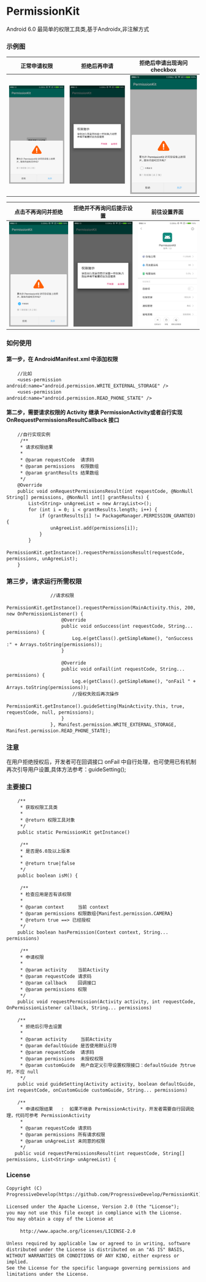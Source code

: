 # PermissionKit
Android 6.0 最简单的权限工具类,基于Androidx,非注解方式
### 示例图
|正常申请权限|拒绝后再申请|拒绝后申请出现询问checkbox|
|:---:|:---:|:---:|
| ![正常申请权限](https://raw.githubusercontent.com/ProgressiveDevelop/PermissionKit/master/screenshot/%E6%AD%A3%E5%B8%B8%E8%AF%B7%E6%B1%82.png "正常申请权限")|![拒绝后再申请](https://raw.githubusercontent.com/ProgressiveDevelop/PermissionKit/master/screenshot/%E6%8B%92%E7%BB%9D%E5%90%8E%E5%86%8D%E7%94%B3%E8%AF%B7.png "拒绝后再申请")|![拒绝后申请出现询问checkbox](https://raw.githubusercontent.com/ProgressiveDevelop/PermissionKit/master/screenshot/%E6%8B%92%E7%BB%9D%E5%90%8E%E7%94%B3%E8%AF%B7%E5%87%BA%E7%8E%B0%E8%AF%A2%E9%97%AEcheckbox.png "拒绝后申请出现询问checkbox")|

|点击不再询问并拒绝|拒绝并不再询问后提示设置|前往设置界面|
|:---:|:---:|:---:|
|![点击不再询问并拒绝](https://raw.githubusercontent.com/ProgressiveDevelop/PermissionKit/master/screenshot/%E7%82%B9%E5%87%BB%E4%B8%8D%E5%86%8D%E8%AF%A2%E9%97%AE%E5%B9%B6%E6%8B%92%E7%BB%9D.png "点击不再询问并拒绝")|![拒绝并不再询问后提示设置](https://raw.githubusercontent.com/ProgressiveDevelop/PermissionKit/master/screenshot/%E6%8B%92%E7%BB%9D%E5%B9%B6%E4%B8%8D%E5%86%8D%E8%AF%A2%E9%97%AE%E5%90%8E%E6%8F%90%E7%A4%BA%E8%AE%BE%E7%BD%AE.png "拒绝并不再询问后提示设置")|![前往设置界面](https://raw.githubusercontent.com/ProgressiveDevelop/PermissionKit/master/screenshot/%E5%89%8D%E5%BE%80%E8%AE%BE%E7%BD%AE%E7%95%8C%E9%9D%A2.png "前往设置界面")|
### 如何使用
#### 第一步，在 AndroidManifest.xml 中添加权限
```
    //比如
    <uses-permission android:name="android.permission.WRITE_EXTERNAL_STORAGE" />
    <uses-permission android:name="android.permission.READ_PHONE_STATE" />
```
#### 第二步，需要请求权限的 Activity 继承 PermissionActivity或者自行实现 OnRequestPermissionsResultCallback 接口
```
    //自行实现实例
     /**
     * 请求权限结果
     *
     * @param requestCode  请求码
     * @param permissions  权限数组
     * @param grantResults 结果数组
     */
    @Override
    public void onRequestPermissionsResult(int requestCode, @NonNull String[] permissions, @NonNull int[] grantResults) {
        List<String> unAgreeList = new ArrayList<>();
        for (int i = 0; i < grantResults.length; i++) {
            if (grantResults[i] != PackageManager.PERMISSION_GRANTED) {
                unAgreeList.add(permissions[i]);
            }
        }
        PermissionKit.getInstance().requestPermissionsResult(requestCode, permissions, unAgreeList);
    }
```
### 第三步，请求运行所需权限
```
                //请求权限
                PermissionKit.getInstance().requestPermission(MainActivity.this, 200, new OnPermissionListener() {
                    @Override
                    public void onSuccess(int requestCode, String... permissions) {
                        Log.e(getClass().getSimpleName(), "onSuccess :" + Arrays.toString(permissions));
                    }

                    @Override
                    public void onFail(int requestCode, String... permissions) {
                        Log.e(getClass().getSimpleName(), "onFail " + Arrays.toString(permissions));
                        //授权失败后再次操作
                        PermissionKit.getInstance().guideSetting(MainActivity.this, true, requestCode, null, permissions);
                    }
                }, Manifest.permission.WRITE_EXTERNAL_STORAGE, Manifest.permission.READ_PHONE_STATE);
```
### 注意
在用户拒绝授权后，开发者可在回调接口 onFail 中自行处理，也可使用已有机制再次引导用户设置,具体方法参考：guideSetting();
### 主要接口
```
    /**
     * 获取权限工具类
     *
     * @return 权限工具对象
     */
    public static PermissionKit getInstance()
    
     /**
     * 是否是6.0及以上版本
     *
     * @return true|false
     */
    public boolean isM() {
    
     /**
     * 检查应用是否有该权限
     *
     * @param context     当前 context
     * @param permissions 权限数组{Manifest.permission.CAMERA}
     * @return true ==> 已经授权
     */
    public boolean hasPermission(Context context, String... permissions) 
    
     /**
     * 申请权限
     *
     * @param activity    当前Activity
     * @param requestCode 请求码
     * @param callback    回调接口
     * @param permissions 权限
     */
    public void requestPermission(Activity activity, int requestCode, OnPermissionListener callback, String... permissions) 
    
    /**
     * 拒绝后引导去设置
     *
     * @param activity     当前Activity
     * @param defaultGuide 是否使用默认引导
     * @param requestCode  请求码
     * @param permissions  未授权权限
     * @param customGuide  用户自定义引导设置权限接口：defaultGuide 为true时，不应 null
     */
    public void guideSetting(Activity activity, boolean defaultGuide, int requestCode, onCustomGuide customGuide, String... permissions) 
    
    /**
     * 申请权限结果   :  如果不继承 PermissionActivity，开发者需要自行回调处理，代码可参考 PermissionActivity
     *
     * @param requestCode 请求码
     * @param permissions 所有请求权限
     * @param unAgreeList 未同意的权限
     */
   public void requestPermissionsResult(int requestCode, String[] permissions, List<String> unAgreeList) {
```
### License
```
Copyright (C)  ProgressiveDevelop(https://github.com/ProgressiveDevelop/PermissionKit)

Licensed under the Apache License, Version 2.0 (the "License");
you may not use this file except in compliance with the License.
You may obtain a copy of the License at

     http://www.apache.org/licenses/LICENSE-2.0

Unless required by applicable law or agreed to in writing, software
distributed under the License is distributed on an "AS IS" BASIS,
WITHOUT WARRANTIES OR CONDITIONS OF ANY KIND, either express or implied.
See the License for the specific language governing permissions and
limitations under the License.
```